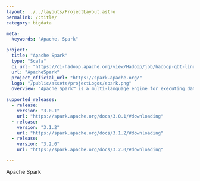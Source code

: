 ```yaml
---
layout: ../../layouts/ProjectLayout.astro
permalink: /:title/
category: bigdata

meta:
  keywords: "Apache, Spark"

project:
  title: "Apache Spark"
  type: "Scala"
  ci_url: "https://ci-hadoop.apache.org/view/Hadoop/job/hadoop-qbt-linux-ARM-trunk/"
  url: "ApacheSpark"
  project_official_url: "https://spark.apache.org/"
  logo: "/public/assets/projectLogos/spark.png"
  overview: "Apache Spark™ is a multi-language engine for executing data engineering, data science, and machine learning on single-node machines or clusters."

supported_releases:
  - release:
    version: "3.0.1"
    url: "https://spark.apache.org/docs/3.0.1/#downloading"
  - release:
    version: "3.1.2"
    url: "https://spark.apache.org/docs/3.1.2/#downloading"
  - release:
    version: "3.2.0"
    url: "https://spark.apache.org/docs/3.2.0/#downloading"

---
```


<p>Apache Spark</p>
